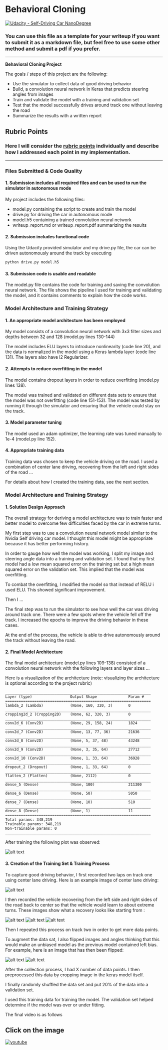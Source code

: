 # **Behavioral Cloning** 

[![Udacity - Self-Driving Car NanoDegree](https://s3.amazonaws.com/udacity-sdc/github/shield-carnd.svg)](http://www.udacity.com/drive)

### You can use this file as a template for your writeup if you want to submit it as a markdown file, but feel free to use some other method and submit a pdf if you prefer.

---

**Behavioral Cloning Project**

The goals / steps of this project are the following:
* Use the simulator to collect data of good driving behavior
* Build, a convolution neural network in Keras that predicts steering angles from images
* Train and validate the model with a training and validation set
* Test that the model successfully drives around track one without leaving the road
* Summarize the results with a written report


[//]: # (Image References)

[image1]: https://raw.githubusercontent.com/arnabuchiha/CarND-Behavioral-Cloning/master/figure_1.png "Model Visualization"
[image2]: ./examples/center_2016_12_01_13_31_12_937.jpg "Grayscaling"
[image3]: ./examples/left_2016_12_01_13_39_10_727.jpg "Recovery Image"
[image4]: ./examples/right_2016_12_01_13_40_53_389.jpg "Recovery Image"
[image5]: ./examples/recovery.jpg "Recovery Image"
[image6]: ./examples/flipped_1.jpg "Flipped Image"
[image7]: ./examples/flipped_2.jpg "Flipped Image"
## Rubric Points
### Here I will consider the [rubric points](https://review.udacity.com/#!/rubrics/432/view) individually and describe how I addressed each point in my implementation.  

---
### Files Submitted & Code Quality

#### 1. Submission includes all required files and can be used to run the simulator in autonomous mode

My project includes the following files:
* model.py containing the script to create and train the model
* drive.py for driving the car in autonomous mode
* model.h5 containing a trained convolution neural network 
* writeup_report.md or writeup_report.pdf summarizing the results

#### 2. Submission includes functional code
Using the Udacity provided simulator and my drive.py file, the car can be driven autonomously around the track by executing 
```sh
python drive.py model.h5
```

#### 3. Submission code is usable and readable

The model.py file contains the code for training and saving the convolution neural network. The file shows the pipeline I used for training and validating the model, and it contains comments to explain how the code works.

### Model Architecture and Training Strategy

#### 1. An appropriate model architecture has been employed

My model consists of a convolution neural network with 3x3 filter sizes and depths between 32 and 128 (model.py lines 130-144) 

The model includes ELU layers to introduce nonlinearity (code line 20), and the data is normalized in the model using a Keras lambda layer (code line 131). The layers also have l2 Regularizer.

#### 2. Attempts to reduce overfitting in the model

The model contains dropout layers in order to reduce overfitting (model.py lines 138). 

The model was trained and validated on different data sets to ensure that the model was not overfitting (code line 151-153). The model was tested by running it through the simulator and ensuring that the vehicle could stay on the track.

#### 3. Model parameter tuning

The model used an adam optimizer, the learning rate was tuned manually to 1e-4 (model.py line 152).

#### 4. Appropriate training data

Training data was chosen to keep the vehicle driving on the road. I used a combination of center lane driving, recovering from the left and right sides of the road ... 

For details about how I created the training data, see the next section. 

### Model Architecture and Training Strategy

#### 1. Solution Design Approach

The overall strategy for deriving a model architecture was to train faster and better model to overcome few difficulties faced by the car in extreme turns.

My first step was to use a convolution neural network model similar to the Nvidia Self driving car model. I thought this model might be appropriate because it has better performing history.

In order to gauge how well the model was working, I split my image and steering angle data into a training and validation set. I found that my first model had a low mean squared error on the training set but a high mean squared error on the validation set. This implied that the model was overfitting. 

To combat the overfitting, I modified the model so that instead of RELU i used ELU. This showed significant improvement.

Then I ... 

The final step was to run the simulator to see how well the car was driving around track one. There were a few spots where the vehicle fell off the track. I increased the epochs to improve the driving behavior in these cases.

At the end of the process, the vehicle is able to drive autonomously around the track without leaving the road.

#### 2. Final Model Architecture

The final model architecture (model.py lines 109-138) consisted of a convolution neural network with the following layers and layer sizes ...

Here is a visualization of the architecture (note: visualizing the architecture is optional according to the project rubric)


    _________________________________________________________________
    Layer (type)                 Output Shape              Param #   
    =================================================================
    lambda_2 (Lambda)            (None, 160, 320, 3)       0         
    _________________________________________________________________
    cropping2d_2 (Cropping2D)    (None, 62, 320, 3)        0         
    _________________________________________________________________
    conv2d_6 (Conv2D)            (None, 29, 158, 24)       1824      
    _________________________________________________________________
    conv2d_7 (Conv2D)            (None, 13, 77, 36)        21636     
    _________________________________________________________________
    conv2d_8 (Conv2D)            (None, 5, 37, 48)         43248     
    _________________________________________________________________
    conv2d_9 (Conv2D)            (None, 3, 35, 64)         27712     
    _________________________________________________________________
    conv2d_10 (Conv2D)           (None, 1, 33, 64)         36928     
    _________________________________________________________________
    dropout_2 (Dropout)          (None, 1, 33, 64)         0         
    _________________________________________________________________
    flatten_2 (Flatten)          (None, 2112)              0         
    _________________________________________________________________
    dense_5 (Dense)              (None, 100)               211300    
    _________________________________________________________________
    dense_6 (Dense)              (None, 50)                5050      
    _________________________________________________________________
    dense_7 (Dense)              (None, 10)                510       
    _________________________________________________________________
    dense_8 (Dense)              (None, 1)                 11        
    =================================================================
    Total params: 348,219
    Trainable params: 348,219
    Non-trainable params: 0
    _________________________________________________________________


After training the following plot was observed:

![alt text][image1]

#### 3. Creation of the Training Set & Training Process

To capture good driving behavior, I first recorded two laps on track one using center lane driving. Here is an example image of center lane driving:

![alt text][image2]

I then recorded the vehicle recovering from the left side and right sides of the road back to center so that the vehicle would learn to about extreme turns. These images show what a recovery looks like starting from :

![alt text][image3]
![alt text][image4]
![alt text][image5]

Then I repeated this process on track two in order to get more data points.

To augment the data sat, I also flipped images and angles thinking that this would make an unbiased model as the previous model contained left bias. For example, here is an image that has then been flipped:

![alt text][image6]
![alt text][image7]

After the collection process, I had X number of data points. I then preprocessed this data by cropping image in the keras model itself. 

I finally randomly shuffled the data set and put 20% of the data into a validation set. 

I used this training data for training the model. The validation set helped determine if the model was over or under fitting.

The final video is as follows

## Click on the image

[![youtube](http://img.youtube.com/vi/Y9CZmBKPqws/0.jpg)](http://www.youtube.com/watch?v=Y9CZmBKPqws "CarND-Behavioral-Cloning")
